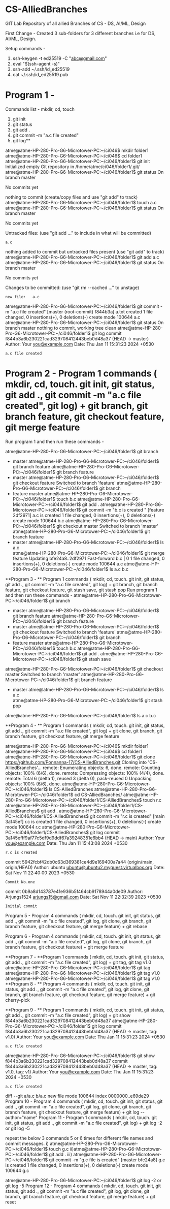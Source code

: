 # CS-AlliedBranches
GIT Lab Repository of all allied Branches of CS - DS, AI/ML, Design

First Change - Created 3 sub-folders for 3 different branches i.e for DS, AI/ML, Design. 

Setup commands -
1. ssh-keygen -t ed25519 -C "abc@gmail.com"
2. eval "$(ssh-agent -s)"
3. ssh-add ~/.ssh/id_ed25519
4. cat ~/.ssh/id_ed25519.pub


# Program 1 - 
Commands list - mkdir, cd, touch
1. git init
2. git status
3. git add .
4. git commit -m "a.c file created"
5. git log**

atme@atme-HP-280-Pro-G6-Microtower-PC:~/ci046$ mkdir folder1
atme@atme-HP-280-Pro-G6-Microtower-PC:~/ci046$ cd folder1
atme@atme-HP-280-Pro-G6-Microtower-PC:~/ci046/folder1$ git init
Initialized empty Git repository in /home/atme/ci046/folder1/.git/
atme@atme-HP-280-Pro-G6-Microtower-PC:~/ci046/folder1$ git status
On branch master

No commits yet

nothing to commit (create/copy files and use "git add" to track)
atme@atme-HP-280-Pro-G6-Microtower-PC:~/ci046/folder1$ touch a.c
atme@atme-HP-280-Pro-G6-Microtower-PC:~/ci046/folder1$ git status
On branch master

No commits yet

Untracked files:
  (use "git add <file>..." to include in what will be committed)

	a.c

nothing added to commit but untracked files present (use "git add" to track)
atme@atme-HP-280-Pro-G6-Microtower-PC:~/ci046/folder1$ git add a.c
atme@atme-HP-280-Pro-G6-Microtower-PC:~/ci046/folder1$ git status
On branch master

No commits yet

Changes to be committed:
  (use "git rm --cached <file>..." to unstage)

	new file:   a.c

atme@atme-HP-280-Pro-G6-Microtower-PC:~/ci046/folder1$ git commit -m "a.c file created"
[master (root-commit) f844b3a] a.txt created
 1 file changed, 0 insertions(+), 0 deletions(-)
 create mode 100644 a.c
atme@atme-HP-280-Pro-G6-Microtower-PC:~/ci046/folder1$ git status
On branch master
nothing to commit, working tree clean
atme@atme-HP-280-Pro-G6-Microtower-PC:~/ci046/folder1$ git log
commit f844b3a6b230221cad329708412443beb0d48a37 (HEAD -> master)
Author: Your <you@example.com>
Date:   Thu Jan 11 15:31:23 2024 +0530

    a.c file created

# Program 2 -  Program 1 commands ( mkdir, cd, touch. git init, git status, git add ., git commit -m "a.c file created", git log) + git branch, git branch feature, git checkout feature, git merge feature
Run program 1 and then run these commands - 

atme@atme-HP-280-Pro-G6-Microtower-PC:~/ci046/folder1$ git branch
* master
atme@atme-HP-280-Pro-G6-Microtower-PC:~/ci046/folder1$ git branch feature
atme@atme-HP-280-Pro-G6-Microtower-PC:~/ci046/folder1$ git branch
  feature
* master
atme@atme-HP-280-Pro-G6-Microtower-PC:~/ci046/folder1$ git checkout feature
Switched to branch 'feature'
atme@atme-HP-280-Pro-G6-Microtower-PC:~/ci046/folder1$ git branch
* feature
  master
atme@atme-HP-280-Pro-G6-Microtower-PC:~/ci046/folder1$ touch b.c
atme@atme-HP-280-Pro-G6-Microtower-PC:~/ci046/folder1$ git add .
atme@atme-HP-280-Pro-G6-Microtower-PC:~/ci046/folder1$ git commit -m "b.c is created "
[feature 2df2971] a.c is created
 1 file changed, 0 insertions(+), 0 deletions(-)
 create mode 100644 b.c
atme@atme-HP-280-Pro-G6-Microtower-PC:~/ci046/folder1$ git checkout master
Switched to branch 'master'
atme@atme-HP-280-Pro-G6-Microtower-PC:~/ci046/folder1$ git branch
  feature
* master
atme@atme-HP-280-Pro-G6-Microtower-PC:~/ci046/folder1$ ls
a.c  
atme@atme-HP-280-Pro-G6-Microtower-PC:~/ci046/folder1$ git merge feature
Updating bfe24a8..2df2971
Fast-forward
  b.c | 0
 1 file changed, 0 insertions(+), 0 deletions(-)
 create mode 100644 a.c
atme@atme-HP-280-Pro-G6-Microtower-PC:~/ci046/folder1$ ls
a.c  b.c

**Program 3 - ** Program 1 commands ( mkdir, cd, touch. git init, git status, git add ., git commit -m "a.c file created", git log) + git branch, git branch feature, git checkout feature, git stash save, git stash pop
Run program 1 and then run these commands - 
atme@atme-HP-280-Pro-G6-Microtower-PC:~/ci046/folder1$ git branch
* master
atme@atme-HP-280-Pro-G6-Microtower-PC:~/ci046/folder1$ git branch feature
atme@atme-HP-280-Pro-G6-Microtower-PC:~/ci046/folder1$ git branch
  feature
* master
atme@atme-HP-280-Pro-G6-Microtower-PC:~/ci046/folder1$ git checkout feature
Switched to branch 'feature'
atme@atme-HP-280-Pro-G6-Microtower-PC:~/ci046/folder1$ git branch
* feature
  master
atme@atme-HP-280-Pro-G6-Microtower-PC:~/ci046/folder1$ touch b.c
atme@atme-HP-280-Pro-G6-Microtower-PC:~/ci046/folder1$ git add .
atme@atme-HP-280-Pro-G6-Microtower-PC:~/ci046/folder1$ git stash save


atme@atme-HP-280-Pro-G6-Microtower-PC:~/ci046/folder1$ git checkout master
Switched to branch 'master'
atme@atme-HP-280-Pro-G6-Microtower-PC:~/ci046/folder1$ git branch
  feature
* master
atme@atme-HP-280-Pro-G6-Microtower-PC:~/ci046/folder1$ ls
a.c  
atme@atme-HP-280-Pro-G6-Microtower-PC:~/ci046/folder1$ git stash pop

atme@atme-HP-280-Pro-G6-Microtower-PC:~/ci046/folder1$ ls
a.c  b.c

**Program 4 - ** Program 1 commands ( mkdir, cd, touch. git init, git status, git add ., git commit -m "a.c file created", git log) + git clone, git branch, git branch feature, git checkout feature, git merge feature

atme@atme-HP-280-Pro-G6-Microtower-PC:~/ci046$ mkdir folder1
atme@atme-HP-280-Pro-G6-Microtower-PC:~/ci046$ cd folder1 
atme@atme-HP-280-Pro-G6-Microtower-PC:~/ci046/folder1$ git clone https://github.com/Ponnanna-17/CS-AlliedBranches.git
Cloning into 'CS-AlliedBranches'...
remote: Enumerating objects: 6, done.
remote: Counting objects: 100% (6/6), done.
remote: Compressing objects: 100% (4/4), done.
remote: Total 6 (delta 1), reused 3 (delta 0), pack-reused 0
Unpacking objects: 100% (6/6), done.
atme@atme-HP-280-Pro-G6-Microtower-PC:~/ci046/folder1$ ls
CS-AlliedBranches
atme@atme-HP-280-Pro-G6-Microtower-PC:~/ci046/folder1$ cd CS-AlliedBranches/
atme@atme-HP-280-Pro-G6-Microtower-PC:~/ci046/folder1/CS-AlliedBranches$ touch r.c
atme@atme-HP-280-Pro-G6-Microtower-PC:~/ci046/folder1/CS-AlliedBranches$ git add .
atme@atme-HP-280-Pro-G6-Microtower-PC:~/ci046/folder1/CS-AlliedBranches$ git commit -m "r.c is created"
[main 3a145ef] r.c is created
 1 file changed, 0 insertions(+), 0 deletions(-)
 create mode 100644 r.c
atme@atme-HP-280-Pro-G6-Microtower-PC:~/ci046/folder1/CS-AlliedBranches$ git log
commit 3a145efff9af77c5df9d9ddf67a39248351e6bb4 (HEAD -> main)
Author: Your <you@example.com>
Date:   Thu Jan 11 15:43:08 2024 +0530

    r.c is created

commit 5942fcbf42db0c63d369381ce4d9e169400a7a44 (origin/main, origin/HEAD)
Author: ubuntu <ubuntu@ubuntu2.myguest.virtualbox.org>
Date:   Sat Nov 11 22:40:00 2023 +0530

    Commit No.one

commit 0b9a8d143787e41e936b5f464cb9178944a0de09
Author: Arjungs1524 <arjungs15@gmail.com>
Date:   Sat Nov 11 22:32:39 2023 +0530

    Initial commit

Program 5 -  Program 4 commands ( mkdir, cd, touch. git init, git status, git add ., git commit -m "a.c file created", git log, git clone, git branch, git branch feature, git checkout feature, git merge feature) + git rebase

Program 6 - Program 4 commands ( mkdir, cd, touch. git init, git status, git add ., git commit -m "a.c file created", git log, git clone, git branch, git branch feature, git checkout feature) + git merge feature 

**Program 7 -  **Program 1 commands ( mkdir, cd, touch. git init, git status, git add ., git commit -m "a.c file created", git log) + git tag, git tag v1.0
atme@atme-HP-280-Pro-G6-Microtower-PC:~/ci046/folder1$ git tag
atme@atme-HP-280-Pro-G6-Microtower-PC:~/ci046/folder1$ git tag v1.0
atme@atme-HP-280-Pro-G6-Microtower-PC:~/ci046/folder1$ git tag
v1.0
**Program 8 - ** Program 4 commands ( mkdir, cd, touch. git init, git status, git add ., git commit -m "a.c file created", git log, git clone, git branch, git branch feature, git checkout feature, git merge feature) + git cherry-pick 

**Program 9 - ** Program 1 commands ( mkdir, cd, touch. git init, git status, git add ., git commit -m "a.c file created", git log) + git show f844b3a6b230221cad329708412443beb0d48a37
atme@atme-HP-280-Pro-G6-Microtower-PC:~/ci046/folder1$ git log
commit f844b3a6b230221cad329708412443beb0d48a37 (HEAD -> master, tag: v1.0)
Author: Your <you@example.com>
Date:   Thu Jan 11 15:31:23 2024 +0530

    a.c file created
atme@atme-HP-280-Pro-G6-Microtower-PC:~/ci046/folder1$ git show f844b3a6b230221cad329708412443beb0d48a37
commit f844b3a6b230221cad329708412443beb0d48a37 (HEAD -> master, tag: v1.0, tag: v1)
Author: Your <you@example.com>
Date:   Thu Jan 11 15:31:23 2024 +0530

    a.c file created

diff --git a/a.c b/a.c
new file mode 100644
index 0000000..e69de29
Program 10 -  Program 4 commands ( mkdir, cd, touch. git init, git status, git add ., git commit -m "a.c file created", git log, git clone, git branch, git branch feature, git checkout feature, git merge feature) + git log --author="name"
Program 11 -  Program 1 commands ( mkdir, cd, touch. git init, git status, git add ., git commit -m "a.c file created", git log) + git log -2 or git log -5

repeat the below 3 commands  5 or 6 times for different file names and commit messages. 
i) atme@atme-HP-280-Pro-G6-Microtower-PC:~/ci046/folder1$ touch g.c
ii)atme@atme-HP-280-Pro-G6-Microtower-PC:~/ci046/folder1$ git add .
iii) atme@atme-HP-280-Pro-G6-Microtower-PC:~/ci046/folder1$ git commit -m "g.c file is created"
[master bfe24a8] g.c is created
 1 file changed, 0 insertions(+), 0 deletions(-)
 create mode 100644 g.c

 atme@atme-HP-280-Pro-G6-Microtower-PC:~/ci046/folder1$ git log -2 or git log -5
Program 12 -  Program 4 commands ( mkdir, cd, touch. git init, git status, git add ., git commit -m "a.c file created", git log, git clone, git branch, git branch feature, git checkout feature, git merge feature) + git reset
